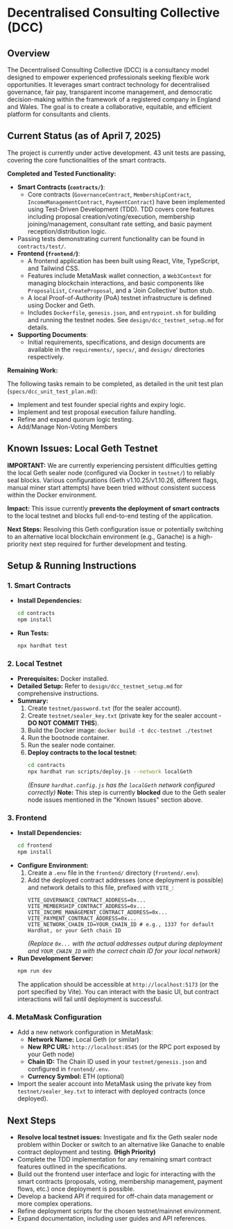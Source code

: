 # Decentralised Consulting Collective (DCC)

## Overview

The Decentralised Consulting Collective (DCC) is a consultancy model designed to empower experienced professionals seeking flexible work opportunities. It leverages smart contract technology for decentralised governance, fair pay, transparent income management, and democratic decision-making within the framework of a registered company in England and Wales. The goal is to create a collaborative, equitable, and efficient platform for consultants and clients.

## Current Status (as of April 7, 2025)

The project is currently under active development. 43 unit tests are passing, covering the core functionalities of the smart contracts.

**Completed and Tested Functionality:**

*   **Smart Contracts (`contracts/`)**:
    *   Core contracts (`GovernanceContract`, `MembershipContract`, `IncomeManagementContract`, `PaymentContract`) have been implemented using Test-Driven Development (TDD). TDD covers core features including proposal creation/voting/execution, membership joining/management, consultant rate setting, and basic payment reception/distribution logic.
*   Passing tests demonstrating current functionality can be found in `contracts/test/`.
*   **Frontend (`frontend/`)**:
    *   A frontend application has been built using React, Vite, TypeScript, and Tailwind CSS.
    *   Features include MetaMask wallet connection, a `Web3Context` for managing blockchain interactions, and basic components like `ProposalList`, `CreateProposal`, and a 'Join Collective' button stub.
    *   A local Proof-of-Authority (PoA) testnet infrastructure is defined using Docker and Geth.
    *   Includes `Dockerfile`, `genesis.json`, and `entrypoint.sh` for building and running the testnet nodes. See `design/dcc_testnet_setup.md` for details.
*   **Supporting Documents**:
    *   Initial requirements, specifications, and design documents are available in the `requirements/`, `specs/`, and `design/` directories respectively.

**Remaining Work:**

The following tasks remain to be completed, as detailed in the unit test plan (`specs/dcc_unit_test_plan.md`):

*   Implement and test founder special rights and expiry logic.
*   Implement and test proposal execution failure handling.
*   Refine and expand quorum logic testing.
*   Add/Manage Non-Voting Members

## Known Issues: Local Geth Testnet

**IMPORTANT:** We are currently experiencing persistent difficulties getting the local Geth sealer node (configured via Docker in `testnet/`) to reliably seal blocks. Various configurations (Geth v1.10.25/v1.10.26, different flags, manual miner start attempts) have been tried without consistent success within the Docker environment.

**Impact:** This issue currently **prevents the deployment of smart contracts** to the local testnet and blocks full end-to-end testing of the application.

**Next Steps:** Resolving this Geth configuration issue or potentially switching to an alternative local blockchain environment (e.g., Ganache) is a high-priority next step required for further development and testing.

## Setup & Running Instructions

### 1. Smart Contracts

*   **Install Dependencies:**
    ```bash
    cd contracts
    npm install
    ```
*   **Run Tests:**
    ```bash
    npx hardhat test
    ```

### 2. Local Testnet

*   **Prerequisites:** Docker installed.
*   **Detailed Setup:** Refer to `design/dcc_testnet_setup.md` for comprehensive instructions.
*   **Summary:**
    1.  Create `testnet/password.txt` (for the sealer account).
    2.  Create `testnet/sealer_key.txt` (private key for the sealer account - **DO NOT COMMIT THIS**).
    3.  Build the Docker image: `docker build -t dcc-testnet ./testnet`
    4.  Run the bootnode container.
    5.  Run the sealer node container.
    6.  **Deploy contracts to the local testnet:**
        ```bash
        cd contracts
        npx hardhat run scripts/deploy.js --network localGeth
        ```
        *(Ensure `hardhat.config.js` has the `localGeth` network configured correctly)*
        **Note:** This step is currently **blocked** due to the Geth sealer node issues mentioned in the "Known Issues" section above.

### 3. Frontend

*   **Install Dependencies:**
    ```bash
    cd frontend
    npm install
    ```
*   **Configure Environment:**
    1.  Create a `.env` file in the `frontend/` directory (`frontend/.env`).
    2.  Add the deployed contract addresses (once deployment is possible) and network details to this file, prefixed with `VITE_`:
        ```dotenv
        VITE_GOVERNANCE_CONTRACT_ADDRESS=0x...
        VITE_MEMBERSHIP_CONTRACT_ADDRESS=0x...
        VITE_INCOME_MANAGEMENT_CONTRACT_ADDRESS=0x...
        VITE_PAYMENT_CONTRACT_ADDRESS=0x...
        VITE_NETWORK_CHAIN_ID=YOUR_CHAIN_ID # e.g., 1337 for default Hardhat, or your Geth chain ID
        ```
        *(Replace `0x...` with the actual addresses output during deployment and `YOUR_CHAIN_ID` with the correct chain ID for your local network)*
*   **Run Development Server:**
    ```bash
    npm run dev
    ```
    The application should be accessible at `http://localhost:5173` (or the port specified by Vite). You can interact with the basic UI, but contract interactions will fail until deployment is successful.

### 4. MetaMask Configuration

*   Add a new network configuration in MetaMask:
    *   **Network Name:** Local Geth (or similar)
    *   **New RPC URL:** `http://localhost:8545` (or the RPC port exposed by your Geth node)
    *   **Chain ID:** The Chain ID used in your `testnet/genesis.json` and configured in `frontend/.env`.
    *   **Currency Symbol:** ETH (optional)
*   Import the sealer account into MetaMask using the private key from `testnet/sealer_key.txt` to interact with deployed contracts (once deployed).

## Next Steps

*   **Resolve local testnet issues:** Investigate and fix the Geth sealer node problem within Docker or switch to an alternative like Ganache to enable contract deployment and testing. **(High Priority)**
*   Complete the TDD implementation for any remaining smart contract features outlined in the specifications.
*   Build out the frontend user interface and logic for interacting with the smart contracts (proposals, voting, membership management, payment flows, etc.) once deployment is possible.
*   Develop a backend API if required for off-chain data management or more complex operations.
*   Refine deployment scripts for the chosen testnet/mainnet environment.
*   Expand documentation, including user guides and API references.
